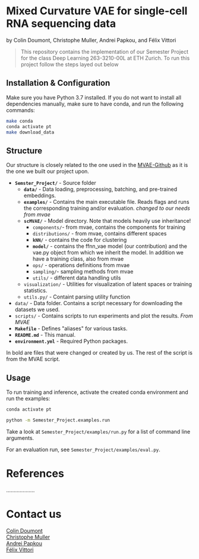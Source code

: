 # Mixed Curvature VAE for single-cell RNA sequencing data


by
Colin Doumont,
Christophe Muller,
Andrei Papkou,
and
Félix Vittori


> This repository contains the implementation of our Semester Project for the class Deep Learning 263-3210-00L at ETH Zurich.
> To run this project follow the steps layed out below


## Installation & Configuration

Make sure you have Python 3.7 installed. If you do not want to install all dependencies
manually, make sure to have conda, and run the following commands:
```bash
make conda
conda activate pt
make download_data
```

## Structure 

Our structure is closely related to the one used in the
[MVAE-Github](https://github.com/oskopek/mvae) as it is the one we built our project upon. 





* **`Semster_Project/`** - Source folder 
  * **`data/`** - Data loading, preprocessing, batching, and pre-trained embeddings.
  * **`examples/`** - Contains the main executable file. Reads flags and runs the corresponding training and/or evaluation. _changed to our needs from mvae_
  * **`scMVAE/`** - Model directory. Note that models heavily use inheritance!
    * `components/`- from mvae, contains the components for training
    * `distributions/` - from mvae, contains different spaces
    *  **`kNN/`** - contains the code for clustering 
    * **`model/`** - contains the ffnn_vae model (our contribution) and the vae.py object from which we inherit the model. In addition we have a training class, also from mvae
    * `ops/` - operations definitions from mvae
    * `sampling/`- sampling methods from mvae
    * `utils/` - different data handling utils
  * `visualization/` - Utilities for visualization of latent spaces or training statistics.
  * `utils.py/` - Containt parsing utility function
* `data/` - Data folder. Contains a script necessary for downloading the datasets we used. 
* `scripts/` - Contains scripts to run experiments and plot the results. _From MVAE_
* **`Makefile`** - Defines "aliases" for various tasks.
* **`README.md`** - This manual.
* **`environment.yml`** - Required Python packages.


In bold are files that were changed or created by us. The rest of the script is from the MVAE script.

## Usage

To run training and inference, activate the created conda environment and run the examples:

```bash
conda activate pt

python -m Semester_Project.examples.run
```

Take a look at `Semester_Project/examples/run.py` for a list of command line arguments.

For an evaluation run, see `Semester_Project/examples/eval.py`.



# References 


...................

# Contact us

[Colin Doumont](mailto:cdoumont@student.ethz.ch)\
[Christophe Muller](mailto:mullec@student.ethz.ch)\
[Andrei Papkou](mailto:andrei.papkou@uzh.ch)\
[Félix Vittori](mailto:fvittori@student.ethz.ch)
